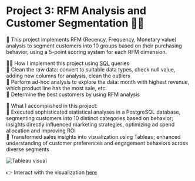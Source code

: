 # Project 3: RFM Analysis and Customer Segmentation 👯‍♂️

💫 This project implements RFM (Recency, Frequency, Monetary value) analysis to segment customers into 10 groups based on their purchasing behavior, using a 5-point scoring system for each RFM dimension.

🚴‍♀️ How I implement this project using [SQL](https://github.com/minhnbnguyen/Project_3_RFM_and_Segmentation_Analysis/blob/main/Project3_RFM_segmentation_analysis.sql) queries   
🔶 Clean the raw data: convert to suitable data types, check null value, adding new columns for analysis, clean the outliers  
🔶 Perform ad-hoc analysis to explore the data: month with highest revenue, which product line has the most sale, etc.  
🔶 Determine the best customers by using RFM analysis  

🌱 What I accomplished in this project:  
🔹 Executed sophisticated statistical analyses in a PostgreSQL database, segmenting customers into 10 distinct categories based on behavior; insights directly influenced marketing strategies, optimizing ad spend allocation and improving ROI  
🔹 Transformed sales insights into visualization using Tableau; enhanced understanding of customer preferences and engagement behaviors across diverse segments  

![Tableau visual](https://github.com/minhnbnguyen/Project_3_RFM_and_Segmentation_Analysis/blob/main/Project3_visualization.png)

👉 Interact with the visualization [here](https://public.tableau.com/app/profile/minh.nguyen5432/viz/RFMANALYSISANDCUSTOMERSEGMENTATION/Dashboard1)
